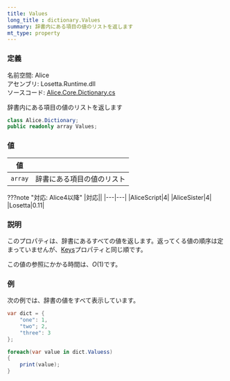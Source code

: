 ```yaml
---
title: Values
long_title : dictionary.Values
summary: 辞書内にある項目の値のリストを返します
mt_type: property
---
```


### 定義
名前空間: Alice<br/>
アセンブリ: Losetta.Runtime.dll<br/>
ソースコード: [Alice.Core.Dictionary.cs](https://github.com/WSOFT-Project/Losetta/blob/master/Losetta.Runtime/Core/Extension/Alice.Core.Dictionary.cs)

辞書内にある項目の値のリストを返します

```cs title="AliceScript"
class Alice.Dictionary;
public readonly array Values;
```

### 値
|値| |
|-|-|
|`array`|辞書にある項目の値のリスト|

???note "対応: Alice4以降"
    |対応||
    |---|---|
    |AliceScript|4|
    |AliceSister|4|
    |Losetta|0.11|

### 説明
このプロパティは、辞書にあるすべての値を返します。返ってくる値の順序は定まっていませんが、[Keys](./keys.md)プロパティと同じ順です。

この値の参照にかかる時間は、$O(1)$です。

### 例
次の例では、辞書の値をすべて表示しています。

```cs title="AliceScript"
var dict = {
    "one": 1,
    "two"; 2,
    "three": 3
};

foreach(var value in dict.Valuess)
{
    print(value);
}
```
